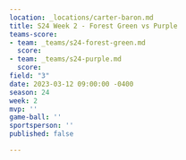 ```yaml
---
location: _locations/carter-baron.md
title: S24 Week 2 - Forest Green vs Purple
teams-score:
- team: _teams/s24-forest-green.md
  score: 
- team: _teams/s24-purple.md
  score: 
field: "3"
date: 2023-03-12 09:00:00 -0400
season: 24
week: 2
mvp: ''
game-ball: ''
sportsperson: ''
published: false

---
```


